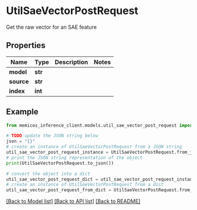 # UtilSaeVectorPostRequest

Get the raw vector for an SAE feature

## Properties

Name | Type | Description | Notes
------------ | ------------- | ------------- | -------------
**model** | **str** |  | 
**source** | **str** |  | 
**index** | **int** |  | 

## Example

```python
from memicos_inference_client.models.util_sae_vector_post_request import UtilSaeVectorPostRequest

# TODO update the JSON string below
json = "{}"
# create an instance of UtilSaeVectorPostRequest from a JSON string
util_sae_vector_post_request_instance = UtilSaeVectorPostRequest.from_json(json)
# print the JSON string representation of the object
print(UtilSaeVectorPostRequest.to_json())

# convert the object into a dict
util_sae_vector_post_request_dict = util_sae_vector_post_request_instance.to_dict()
# create an instance of UtilSaeVectorPostRequest from a dict
util_sae_vector_post_request_from_dict = UtilSaeVectorPostRequest.from_dict(util_sae_vector_post_request_dict)
```
[[Back to Model list]](../README.md#documentation-for-models) [[Back to API list]](../README.md#documentation-for-api-endpoints) [[Back to README]](../README.md)


